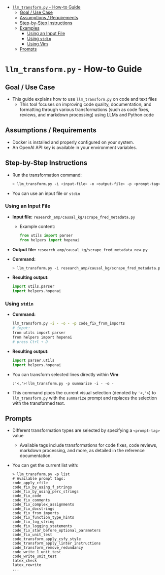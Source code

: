 <!-- toc -->

- [`llm_transform.py` - How-to Guide](#llm_transformpy---how-to-guide)
  * [Goal / Use Case](#goal--use-case)
  * [Assumptions / Requirements](#assumptions--requirements)
  * [Step-by-Step Instructions](#step-by-step-instructions)
  * [Examples](#examples)
    + [Using an Input File](#using-an-input-file)
    + [Using `stdin`](#using-stdin)
    + [Using Vim](#using-vim)
  * [Prompts](#prompts)

<!-- tocstop -->

# `llm_transform.py` - How-to Guide

## Goal / Use Case

- This guide explains how to use `llm_transform.py` on code and text files
  - This tool focuses on improving code quality, documentation, and formatting
    through various transformations (such as code fixes, reviews, and markdown
    processing) using LLMs and Python code

## Assumptions / Requirements

- Docker is installed and properly configured on your system.
- An OpenAI API key is available in your environment variables.

## Step-by-Step Instructions

- Run the transformation command:
  ```bash
  > llm_transform.py -i <input-file> -o <output-file> -p <prompt-tag>
  ```

- You can use an input file or `stdin`

### Using an Input File

- **Input file:** `research_amp/causal_kg/scrape_fred_metadata.py`

  - Example content:
    ```python
    from utils import parser
    from helpers import hopenai
    ```

- **Output file:** `research_amp/causal_kg/scrape_fred_metadata_new.py`

- **Command:**

  ```bash
  > llm_transform.py -i research_amp/causal_kg/scrape_fred_metadata.py -o research_amp/causal_kg/scrape_fred_metadata_new.py -p code_fix_from_imports
  ```

- **Resulting output:**

  ```python
  import utils.parser
  import helpers.hopenai
  ```

### Using `stdin`

- **Command:**

  ```bash
  llm_transform.py -i - -o - -p code_fix_from_imports
  # input:
  from utils import parser
  from helpers import hopenai
  # press Ctrl + D
  ```

- **Resulting output:**

  ```python
  import parser.utils
  import helpers.hopenai
  ```

- You can transform selected lines directly within **Vim**:
  ```vim
  :'<,'>!llm_transform.py -p summarize -i - -o -
  ```

- This command pipes the current visual selection (denoted by `'<,'>`) to
  `llm_transform.py` with the `summarize` prompt and replaces the selection with
  the transformed text.

## Prompts

- Different transformation types are selected by specifying a `<prompt-tag>`
  value
  - Available tags include transformations for code fixes, code reviews, markdown
    processing, and more, as detailed in the reference documentation.

- You can get the current list with:
  ```
  > llm_transform.py -p list
  # Available prompt tags:
  code_apply_cfile
  code_fix_by_using_f_strings
  code_fix_by_using_perc_strings
  code_fix_code
  code_fix_comments
  code_fix_complex_assignments
  code_fix_docstrings
  code_fix_from_imports
  code_fix_function_type_hints
  code_fix_log_string
  code_fix_logging_statements
  code_fix_star_before_optional_parameters
  code_fix_unit_test
  code_transform_apply_csfy_style
  code_transform_apply_linter_instructions
  code_transform_remove_redundancy
  code_write_1_unit_test
  code_write_unit_test
  latex_check
  latex_rewrite
  ...
  ```
